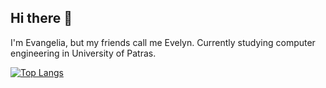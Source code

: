 ## Hi there 👋
I'm Evangelia, but my friends call me Evelyn. 
Currently studying computer engineering in University of Patras.

[![Top Langs](https://github-readme-stats-git-masterrstaa-rickstaa.vercel.app/api/top-langs/?username=EvelyneKol)](https://github.com/anuraghazra/github-readme-stats)

<!--
**EvelyneKol/EvelyneKol** is a ✨ _special_ ✨ repository because its `README.md` (this file) appears on your GitHub profile.

Here are some ideas to get you started:

- 🔭 I’m currently working on ...
- 🌱 I’m currently learning ...
- 👯 I’m looking to collaborate on ...
- 🤔 I’m looking for help with ...
- 💬 Ask me about ...
- 📫 How to reach me: ...
- 😄 Pronouns: ...
- ⚡ Fun fact: ...
-->
